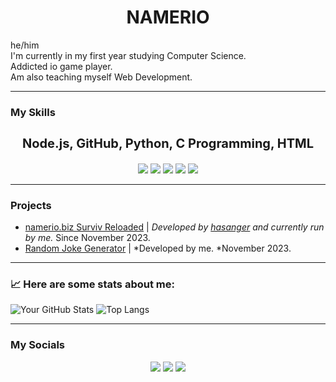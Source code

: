 <h1 align="center">NAMERIO</h1>

<!-- About Me -->
<p align="center">
    <ul style="list-style-type: none; padding: 0;">
        <li>he/him</li>
        <li>I'm currently in my first year studying Computer Science.</li>
        <li>Addicted io game player.</li>
        <li>Am also teaching myself Web Development.</li>
    </ul>
</p>

<hr />

### My Skills

<div align="center">
    <h3 style="font-size: 20px;">Node.js, GitHub, Python, C Programming, HTML</h3>
    <img src="https://img.shields.io/badge/node.js%20-%23339933.svg?style=for-the-badge&logo=nodedotjs&logoColor=white" />
    <img src="https://img.shields.io/badge/github-%23121011.svg?style=for-the-badge&logo=github&logoColor=white" />
    <img src="https://img.shields.io/badge/python-%233776AB?style=for-the-badge&logo=python&logoColor=white" />
    <img src="https://img.shields.io/badge/c-%2300599C?style=for-the-badge&logo=c&logoColor=white" />
    <img src="https://img.shields.io/badge/html%20-%23E34F26?style=for-the-badge&logo=html5&logoColor=white" />
</div>

<hr />

### Projects

<div style="text-align: left;">
    
- [namerio.biz Surviv Reloaded](https://github.com/NAMERIO/namerio.biz-surviv-reloaded) | *Developed by [hasanger](https://github.com/hsanger) and currently run by me.* Since November 2023.
- [Random Joke Generator](https://github.com/NAMERIO/randome-joke-generator) | *Developed by me. *November 2023.
</div>

<hr />

### 📈 Here are some stats about me:

![Your GitHub Stats](https://github-readme-stats.vercel.app/api?username=NAMERIO&show_icons=true&theme=nord)   ![Top Langs](https://github-readme-stats.vercel.app/api/top-langs/?username=NAMERIO&layout=compact&theme=nord)

<hr />

### My Socials
<!-- Social Badges -->
<div align="center">
    <a href="https://discord.com/invite/vkXCVYbH3V"><img src="https://img.shields.io/badge/discord-%235865F2?style=for-the-badge&logo=discord&logoColor=white" /></a>
    <a href="https://www.youtube.com/@NAMERIO1"><img src="https://img.shields.io/badge/youtube-%23FF0000?style=for-the-badge&logo=youtube&logoColor=white" /></a>
    <a href="mailto:namerio.yt@gmail.com"><img src="https://img.shields.io/badge/Gmail-%23D14836?style=for-the-badge&logo=gmail&logoColor=white" /></a>
</div>
